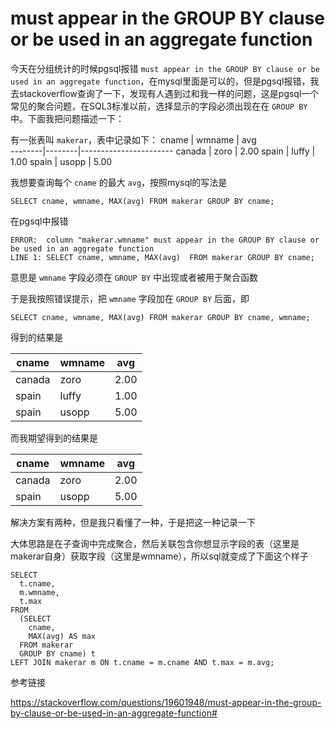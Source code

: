 must appear in the GROUP BY clause or be used in an aggregate function
======================================================================

今天在分组统计的时候pgsql报错 `must appear in the GROUP BY clause or be used in an aggregate function`，在mysql里面是可以的，但是pgsql报错，我去stackoverflow查询了一下，发现有人遇到过和我一样的问题，这是pgsql一个常见的聚合问题，在SQL3标准以前，选择显示的字段必须出现在在 `GROUP BY` 中。下面我把问题描述一下：

有一张表叫 `makerar`，表中记录如下：
cname   | wmname |          avg           
--------|--------|-----------------------
 canada | zoro   |     2.00
 spain  | luffy  |     1.00
 spain  | usopp  |     5.00

我想要查询每个 `cname` 的最大 `avg`，按照mysql的写法是

    SELECT cname, wmname, MAX(avg) FROM makerar GROUP BY cname;

在pgsql中报错

    ERROR:  column "makerar.wmname" must appear in the GROUP BY clause or be used in an aggregate function 
    LINE 1: SELECT cname, wmname, MAX(avg)  FROM makerar GROUP BY cname;

意思是 `wmname` 字段必须在 `GROUP BY` 中出现或者被用于聚合函数

于是我按照错误提示，把 `wmname` 字段加在 `GROUP BY` 后面，即

    SELECT cname, wmname, MAX(avg) FROM makerar GROUP BY cname, wmname;

得到的结果是

cname   | wmname |          avg           
--------|--------|-----------------------
 canada | zoro   |     2.00
 spain  | luffy  |     1.00
 spain  | usopp  |     5.00

而我期望得到的结果是

cname   | wmname |          avg           
--------|--------|-----------------------
 canada | zoro   |     2.00
 spain  | usopp  |     5.00

解决方案有两种，但是我只看懂了一种，于是把这一种记录一下

大体思路是在子查询中完成聚合，然后关联包含你想显示字段的表（这里是makerar自身）获取字段（这里是wmname），所以sql就变成了下面这个样子

    SELECT   
      t.cname,
      m.wmname,
      t.max
    FROM 
      (SELECT 
        cname,
        MAX(avg) AS max 
      FROM makerar
      GROUP BY cname) t
    LEFT JOIN makerar m ON t.cname = m.cname AND t.max = m.avg;


参考链接

https://stackoverflow.com/questions/19601948/must-appear-in-the-group-by-clause-or-be-used-in-an-aggregate-function#